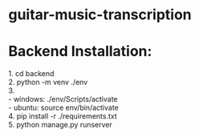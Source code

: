 # guitar-music-transcription

<h1>Backend Installation:</h1>
1. cd backend<br>
2. python -m venv ./env<br>
3. <br>
- windows: ./env/Scripts/activate<br>
- ubuntu: source env/bin/activate<br>
4. pip install -r ./requirements.txt<br>
5. python manage.py runserver<br>
